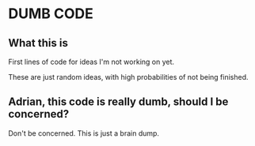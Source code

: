 # DUMB CODE

## What this is
First lines of code for ideas I'm not working on yet.

These are just random ideas, with high probabilities of not being finished.

## Adrian, this code is really dumb, should I be concerned?
Don't be concerned. This is just a brain dump.
